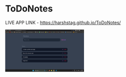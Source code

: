 # ToDoNotes

LIVE APP LINK - https://harshstag.github.io/ToDoNotes/

<img src="imd/Screenshot (116).png" style="width:50%"/>
